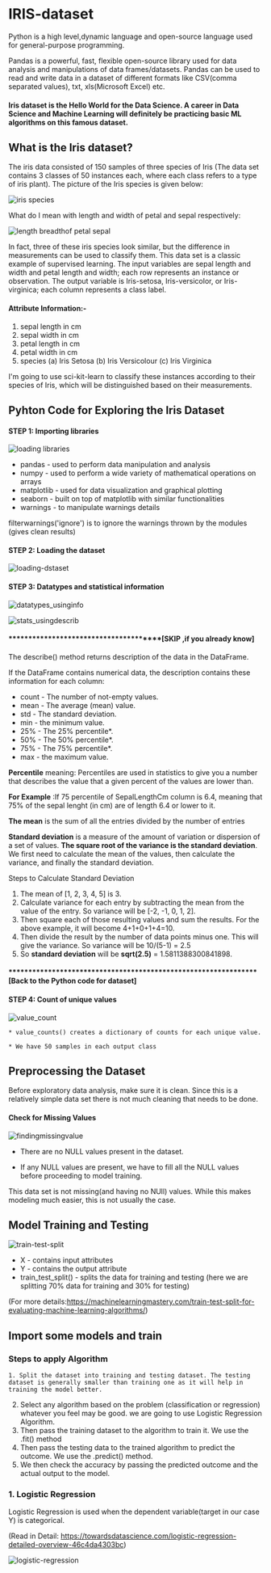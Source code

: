 # IRIS-dataset

Python is a high level,dynamic language and open-source language used for general-purpose programming.

Pandas is a powerful, fast, flexible open-source library used for data analysis and manipulations of data frames/datasets. Pandas can be used to read and write data in a dataset of different formats like CSV(comma separated values), txt, xls(Microsoft Excel) etc.

#### Iris dataset is the Hello World for the Data Science. A career in Data Science and Machine Learning will definitely be practicing basic ML algorithms on this famous dataset.


## What is the Iris dataset?

The iris data consisted of 150 samples of three species of Iris (The data set contains 3 classes of 50 instances each, where each class refers to a type of iris plant). The picture of the Iris species is given below:

![iris species](https://user-images.githubusercontent.com/69766918/231418457-fd1dcd96-b3d9-4686-a38c-4c1d798f07bc.jpg)

What do I mean with  length and width of petal and sepal respectively:

![length breadthof petal sepal](https://user-images.githubusercontent.com/69766918/231420487-dbcc469d-ee29-4398-ac66-224cd3323fa7.jpg)


In fact, three of these iris species look similar, but the difference in measurements can be used to classify them. This data set is a classic example of supervised learning. The input variables are sepal length and width and petal length and width; each row represents an instance or observation. The output variable is Iris-setosa, Iris-versicolor, or Iris-virginica; each column represents a class label.


#### Attribute Information:-

   1. sepal length in cm
   2. sepal width in cm
   3. petal length in cm
   4. petal width in cm
   5. species
      (a) Iris Setosa
      (b) Iris Versicolour
      (c) Iris Virginica

I'm going to use sci-kit-learn to classify these instances according to their species of Iris, which will be distinguished based on their measurements.

## Pyhton Code for Exploring the Iris Dataset

#### STEP 1: Importing libraries

  ![loading libraries](https://user-images.githubusercontent.com/69766918/231424716-28ab6abd-c864-407b-aa7a-7502364632b1.jpg)
  


   *  pandas - used to perform data manipulation and analysis
   *  numpy - used to perform a wide variety of mathematical operations on arrays
   *  matplotlib - used for data visualization and graphical plotting
   *  seaborn - built on top of matplotlib with similar functionalities
   *  warnings - to manipulate warnings details

filterwarnings('ignore') is to ignore the warnings thrown by the modules (gives clean results)

#### STEP 2: Loading the dataset

![loading-dstaset](https://user-images.githubusercontent.com/69766918/231426956-9a0c209c-dfd0-4d05-bcb2-86619f8cade4.jpg)

#### STEP 3: Datatypes and statistical information

![datatypes_usinginfo](https://user-images.githubusercontent.com/69766918/231433233-7e99fb00-230a-4ec8-9ec5-a14512e48a99.jpg)


![stats_usingdescrib](https://user-images.githubusercontent.com/69766918/231433843-65659706-0293-484f-9110-0601016a4b97.jpg)

#### **************************************[SKIP ,if you already know]

The describe() method returns description of the data in the DataFrame.

If the DataFrame contains numerical data, the description contains these information for each column:

* count - The number of not-empty values.
* mean - The average (mean) value.
* std - The standard deviation.
* min - the minimum value.
* 25% - The 25% percentile*.
* 50% - The 50% percentile*.
* 75% - The 75% percentile*.
* max - the maximum value.

**Percentile**  meaning: Percentiles are used in statistics to give you a number that describes the value that a given percent of the values are lower than.

**For Example** :If 75 percentile of SepalLengthCm column is 6.4, meaning that 75% of the sepal lenght (in cm) are of length 6.4 or lower to it.

**The mean** is the sum of all the entries divided by the number of entries

**Standard deviation** is a measure of the amount of variation or dispersion of a set of values. **The square root of the variance is the standard deviation**. We first need to calculate the mean of the values, then calculate the variance, and finally the standard deviation.

Steps to Calculate Standard Deviation

   1. The mean of [1, 2, 3, 4, 5] is 3.
   2. Calculate variance for each entry by subtracting the mean from the value of the entry. So variance will be [-2, -1, 0, 1, 2].
   3. Then square each of those resulting values and sum the results. For the above example, it will become 4+1+0+1+4=10.
   4. Then divide the result by the number of data points minus one. This will give the variance. So variance will be 10/(5-1) = 2.5
   5. So **standard deviation** will be **sqrt(2.5)** = 1.5811388300841898.

#### ***************************************************************[Back to the Python code for dataset]


#### STEP 4: Count of unique values

![value_count](https://user-images.githubusercontent.com/69766918/231443083-6e222e83-b1fe-4973-8c68-79e0b7cf2e93.jpg)

    * value_counts() creates a dictionary of counts for each unique value.

    * We have 50 samples in each output class
    
## Preprocessing the Dataset

Before exploratory data analysis, make sure it is clean.
Since this is a relatively simple data set there is not much cleaning that needs to be done.
    
#### Check for Missing Values

![findingmissingvalue](https://user-images.githubusercontent.com/69766918/231449109-528fcc65-ac16-447b-ab7d-fcd125af789b.jpg)

* There are no NULL values present in the dataset. 

* If any NULL values are present, we have to fill all the NULL values before proceeding to model training.

This data set is not missing(and having no NUll) values. While this makes modeling much easier, this is not usually the case.

## Model Training and Testing
![train-test-split](https://user-images.githubusercontent.com/69766918/231647513-ae7771f2-41c7-483d-ac05-c9e85c13b8d3.jpg)



   * X - contains input attributes
   * Y - contains the output attribute
   * train_test_split() - splits the data for training and testing (here we are splitting 70% data for training and 30% for testing)
    

(For more details:https://machinelearningmastery.com/train-test-split-for-evaluating-machine-learning-algorithms/)
    
    
## Import some models and train


### Steps to apply Algorithm

    1. Split the dataset into training and testing dataset. The testing dataset is generally smaller than training one as it will help in training the model better.
   2.  Select any algorithm based on the problem (classification or regression) whatever you feel may be good. we are going to use Logistic Regression Algorithm.
   3.  Then pass the training dataset to the algorithm to train it. We use the .fit() method
   4.  Then pass the testing data to the trained algorithm to predict the outcome. We use the .predict() method.
   5.  We then check the accuracy by passing the predicted outcome and the actual output to the model.
   


### 1. Logistic Regression

 Logistic Regression is used when the dependent variable(target in our case Y) is categorical.
 
 (Read in Detail: https://towardsdatascience.com/logistic-regression-detailed-overview-46c4da4303bc)

![logistic-regression](https://user-images.githubusercontent.com/69766918/231647848-0a113cd2-e9e8-4af1-9f6a-2aef93fc9912.jpg)





